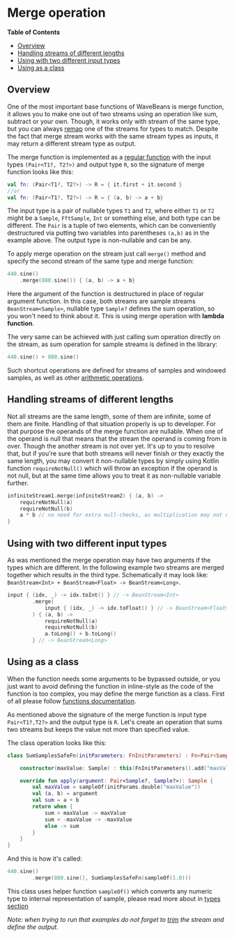 Merge operation
========

<!-- START doctoc generated TOC please keep comment here to allow auto update -->
<!-- DON'T EDIT THIS SECTION, INSTEAD RE-RUN doctoc TO UPDATE -->
**Table of Contents**

- [Overview](#overview)
- [Handling streams of different lengths](#handling-streams-of-different-lengths)
- [Using with two different input types](#using-with-two-different-input-types)
- [Using as a class](#using-as-a-class)

<!-- END doctoc generated TOC please keep comment here to allow auto update -->

Overview
--------

One of the most important base functions of WaveBeans is merge function, it allows you to make one out of two streams using an operation like sum, subtract or your own. Though, it works only with stream of the same type, but you can always [remap](map-operation.md) one of the streams for types to match. Despite the fact that merge stream works with the same stream types as inputs, it may return a different stream type as output.

The merge function is implemented as a [regular function](../functions.md) with the input types `(Pair<T1?, T2?>)` and output type `R`, so the signature of merge function looks like this:

```kotlin
val fn: (Pair<T1?, T2?>) -> R = { it.first + it.second }
//or
val fn: (Pair<T1?, T2?>) -> R = { (a, b) -> a + b}
```

The input type is a pair of nullable types `T1` and `T2`, where either `T1` or `T2` might be a `Sample`, `FftSample`, `Int` or something else, and both type can be different. The `Pair` is a tuple of two elements, which can be conveniently destructured via putting two variables into parentheses `(a,b)` as in the example above. The output type is non-nullable and can be any.

To apply merge operation on the stream just call `merge()` method and specify the second stream of the same type and merge function:

```kotlin
440.sine()
    .merge(880.sine()) { (a, b) -> a + b}
```

Here the argument of the function is destructured in place of regular argument function. In this case, both streams are sample streams `BeanStream<Sample>`, nullable type `Sample?` defines the sum operation, so you won't need to think about it. This is using merge operation with **lambda function**.

The very same can be achieved with just calling sum operation directly on the stream, as sum operation for sample streams is defined in the library:

```kotlin
440.sine() + 880.sine() 
```

Such shortcut operations are defined for streams of samples and windowed samples, as well as other [arithmetic operations](arithmetic-operations.md).

Handling streams of different lengths
-----------

Not all streams are the same length, some of them are infinite, some of them are finite. Handling of that situation properly is up to developer. For that purpose the operands of the merge function are nullable. When one of the operand is null that means that the stream the operand is coming from is over. Though the another stream is not over yet. It's up to you to resolve that, but if you're sure that both streams will never finish or they exactly the same length, you may convert it non-nullable types by simply using Kotlin function `requireNotNull()` which will throw an exception if the operand is not null, but at the same time allows you to treat it as non-nullable variable further.

```kotlin
infiniteStream1.merge(infiniteStream2) { (a, b) ->
    requireNotNull(a)
    requireNotNull(b)
    a * b // no need for extra null-checks, as multiplication may not defined for nullable types  
}
``` 

Using with two different input types
-----------

As was mentioned the merge operation may have two arguments if the types which are different. In the following example two streams are merged together which results in the third type. Schematically it may look like: `BeanStream<Int> + BeanStream<Float> -> BeanStream<Long>`.

```kotlin
input { (idx, _) -> idx.toInt() } // -> BeanStream<Int>
        .merge(
            input { (idx, _) -> idx.toFloat() } // -> BeanStream<Float>
        ) { (a, b) ->
            requireNotNull(a)
            requireNotNull(b)
            a.toLong() + b.toLong()
        } // -> BeanStream<Long>
```

Using as a class
----------

When the function needs some arguments to be bypassed outside, or you just want to avoid defining the function in inline-style as the code of the function is too complex, you may define the merge function as a class. First of all please follow [functions documentation](../functions.md).
 
As mentioned above the signature of the merge function is input type `Pair<T1?,T2?>` and the output type is `R`. Let's create an operation that sums two streams but keeps the value not more than specified value.

The class operation looks like this:

```kotlin
class SumSamplesSafeFn(initParameters: FnInitParameters) : Fn<Pair<Sample?, Sample?>, Sample>(initParameters) {

    constructor(maxValue: Sample) : this(FnInitParameters().add("maxValue", abs(maxValue.asDouble())))

    override fun apply(argument: Pair<Sample?, Sample?>): Sample {
        val maxValue = sampleOf(initParams.double("maxValue"))
        val (a, b) = argument
        val sum = a + b
        return when {
            sum > maxValue -> maxValue
            sum < -maxValue -> -maxValue
            else -> sum
        }
    }
}
```

And this is how it's called:

```kotlin
440.sine()
        .merge(880.sine(), SumSamplesSafeFn(sampleOf(1.0)))
```

This class uses helper function `sampleOf()` which converts any numeric type to internal representation of sample, please read more about in [types section](../readme.md#types)

*Note: when trying to run that examples do not forget to [trim](trim-operation.md) the stream and define the output.*